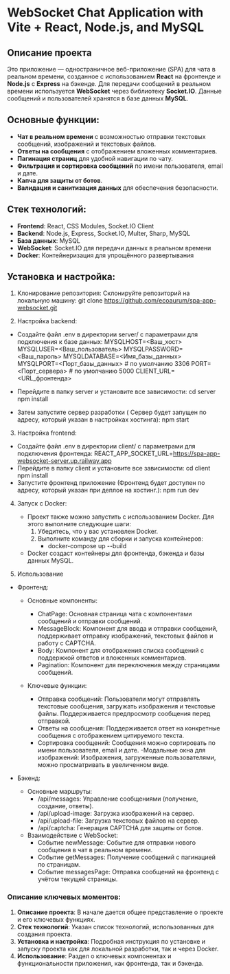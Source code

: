 # WebSocket Chat Application with Vite + React, Node.js, and MySQL

## Описание проекта

Это приложение — одностраничное веб-приложение (SPA) для чата в реальном времени, созданное с использованием **React** на фронтенде и **Node.js** с **Express** на бэкенде. Для передачи сообщений в реальном времени используется **WebSocket** через библиотеку **Socket.IO**. Данные сообщений и пользователей хранятся в базе данных **MySQL**.

## Основные функции:

- **Чат в реальном времени** с возможностью отправки текстовых сообщений, изображений и текстовых файлов.
- **Ответы на сообщения** с отображением вложенных комментариев.
- **Пагинация страниц** для удобной навигации по чату.
- **Фильтрация и сортировка сообщений** по имени пользователя, email и дате.
- **Капча для защиты от ботов**.
- **Валидация и санитизация данных** для обеспечения безопасности.

## Стек технологий:

- **Frontend**: React, CSS Modules, Socket.IO Client
- **Backend**: Node.js, Express, Socket.IO, Multer, Sharp, MySQL
- **База данных**: MySQL
- **WebSocket**: Socket.IO для передачи данных в реальном времени
- **Docker**: Контейнеризация для упрощённого развертывания

## Установка и настройка:

1. Клонирование репозитория:
Склонируйте репозиторий на локальную машину:
git clone https://github.com/ecoaurum/spa-app-websocket.git

2. Настройка backend:

- Создайте файл .env в директории server/ с параметрами для подключения к базе данных:
	MYSQLHOST=<Ваш_хост>
	MYSQLUSER=<Ваш_пользователь>
	MYSQLPASSWORD=<Ваш_пароль>
	MYSQLDATABASE=<Имя_базы_данных>
	MYSQLPORT=<Порт_базы_данных> # по умолчанию 3306
	PORT=<Порт_сервера> # по умолчанию 5000
	CLIENT_URL=<URL_фронтенда>

- Перейдите в папку server и установите все зависимости:
	cd server
	npm install
- Затем запустите сервер разработки ( Сервер будет запущен по адресу, который указан в настройках хостинга):
	npm start

3. Настройка frontend:

- Создайте файл .env в директории client/ с параметрами для подключения фронтенда:
	REACT_APP_SOCKET_URL=https://spa-app-websocket-server.up.railway.app
- Перейдите в папку client и установите все зависимости:
	cd client
	npm install
- Запустите фронтенд приложение (Фронтенд будет доступен по адресу, который указан при деплое на хостинг.):
	npm run dev

4. Запуск с Docker:
	- Проект также можно запустить с использованием Docker. Для этого выполните следующие шаги:
		1. Убедитесь, что у вас установлен Docker.
		2. Выполните команду для сборки и запуска контейнеров:
			- docker-compose up --build
	- Docker создаст контейнеры для фронтенда, бэкенда и базы данных MySQL. 

5. Использование

- Фронтенд:
	- Основные компоненты:
		- ChatPage: Основная страница чата с компонентами сообщений и отправки сообщений.
		- MessageBlock: Компонент для ввода и отправки сообщений, поддерживает отправку изображений, текстовых 		файлов и работу с CAPTCHA.
		- Body: Компонент для отображения списка сообщений с поддержкой ответов и вложенных комментариев.
 		- Pagination: Компонент для переключения между страницами сообщений.

	- Ключевые функции:
		- Отправка сообщений: Пользователи могут отправлять текстовые сообщения, загружать изображения и текстовые 		файлы. Поддерживается предпросмотр сообщения перед отправкой.
		- Ответы на сообщения: Поддерживается ответ на конкретные сообщения с отображением цитируемого текста.
		- Сортировка сообщений: Сообщения можно сортировать по имени пользователя, email и дате.
		-Модальные окна для изображений: Изображения, загруженные пользователями, можно просматривать в увеличенном 		виде.

- Бэкенд:
	- Основные маршруты:
		- /api/messages: Управление сообщениями (получение, создание, ответы).
		- /api/upload-image: Загрузка изображений на сервер.
		- /api/upload-file: Загрузка текстовых файлов на сервер.
		- /api/captcha: Генерация CAPTCHA для защиты от ботов.
	- Взаимодействие с WebSocket:
		- Событие newMessage: Событие для отправки нового сообщения в чат в реальном времени.
 		- Событие getMessages: Получение сообщений с пагинацией по страницам.
		- Событие messagesPage: Отправка сообщений на фронтенд с учётом текущей страницы.

### Описание ключевых моментов:

1. **Описание проекта**: В начале дается общее представление о проекте и его ключевых функциях.
2. **Стек технологий**: Указан список технологий, использованных для создания проекта.
3. **Установка и настройка**: Подробная инструкция по установке и запуску проекта как для локальной разработки, так и через Docker.
4. **Использование**: Раздел о ключевых компонентах и функциональности приложения, как фронтенда, так и бэкенда.
